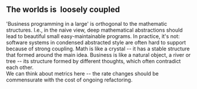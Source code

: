 ## The worlds is  loosely coupled

 'Business programming in a large'  is orthogonal to the mathematic structures.  I.e., in the naive view,  deep mathematical abstractions should lead to beautiful small easy-maintainable programs.  In practice,  it's not: software systems in condensed abstracted style are often hard to support because of strong coupling.  Math is like a crystal -- it has a stable structure that formed around the main idea.  Business is like a natural object, a river or tree -- its structure formed by different thoughts, which often contradict each other.  
  We can think about metrics here -- the rate changes should be commensurate with the cost of ongoing refactoring. 

